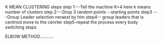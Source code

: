 K MEAN CLUSTERING
steps 
step 1---Tell the machine K=4 here k means number of clusters
step 2---Drop 3 random points --starting points
step3 ---Group Leader selection neraest by him
step4-- group leaders that is centriod move to the cenrter
step5-repeat the process every body switching stops

ELBOW METHOD...........




